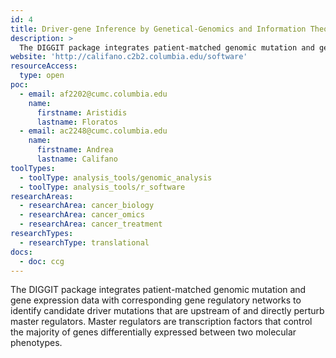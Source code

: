 ```yaml
---
id: 4
title: Driver-gene Inference by Genetical-Genomics and Information Theory (DIGGIT)
description: >
  The DIGGIT package integrates patient-matched genomic mutation and gene expression data with corresponding gene regulatory networks to identify candidate driver mutations that are upstream of and directly perturb master regulators.
website: 'http://califano.c2b2.columbia.edu/software'
resourceAccess:
  type: open
poc:
  - email: af2202@cumc.columbia.edu
    name:
      firstname: Aristidis
      lastname: Floratos
  - email: ac2248@cumc.columbia.edu
    name:
      firstname: Andrea
      lastname: Califano
toolTypes:
  - toolType: analysis_tools/genomic_analysis
  - toolType: analysis_tools/r_software
researchAreas:
  - researchArea: cancer_biology
  - researchArea: cancer_omics
  - researchArea: cancer_treatment
researchTypes:
  - researchType: translational
docs:
  - doc: ccg
---
```

The DIGGIT package integrates patient-matched genomic mutation and gene expression data with corresponding gene regulatory networks to identify candidate driver mutations that are upstream of and directly perturb master regulators. Master regulators are transcription factors that control the majority of genes differentially expressed between two molecular phenotypes.
